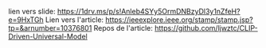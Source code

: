 lien vers slide: <https://1drv.ms/p/s!Anleb4SYy5OrmDNBzyDl3y1nZfeH?e=9HxTGh>
Lien vers l'article: <https://ieeexplore.ieee.org/stamp/stamp.jsp?tp=&arnumber=10376801>
Repos de l'article: <https://github.com/ljwztc/CLIP-Driven-Universal-Model>

